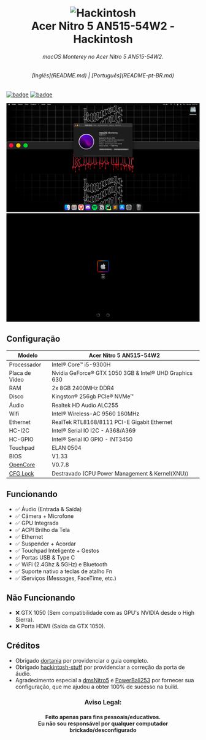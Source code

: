 <h1 align="center">
  <img src="img/logo.png" alt="Hackintosh" width="200px">
  <br>
    Acer Nitro 5 AN515-54W2 - Hackintosh
</h1>
<h6 align="center">macOS Monterey no Acer Nitro 5 AN515-54W2.</h6>

<h6 align="center">[Inglês](README.md) | [Português](README-pt-BR.md)</h6>

[![badge](https://img.shields.io/badge/macOS-Monterey_V12.2.1-white.svg)]() 
[![badge](https://img.shields.io/badge/OpenCore-V0.7.8-blue.svg)](https://github.com/acidanthera/OpenCorePkg/releases/tag/0.7.8)

<img src="img/Specs.png" alt="macOS Monterey">
<img src="img/Boot.png" alt="OpenCore Boot">

## Configuração

| Modelo                                                                                               | Acer Nitro 5 AN515-54W2                                |
|------------------------------------------------------------------------------------------------------|--------------------------------------------------------|
| Processador                                                                                          | Intel® Core™ i5-9300H                                  |
| Placa de Vídeo                                                                                       | Nvidia GeForce® GTX 1050 3GB & Intel® UHD Graphics 630 |
| RAM                                                                                                  | 2x 8GB 2400MHz DDR4                                    |
| Disco                                                                                                | Kingston® 256gb PCIe® NVMe™                            |
| Áudio                                                                                                | Realtek HD Audio ALC255                                |
| Wifi                                                                                                 | Intel® Wireless-AC 9560 160MHz                         |
| Ethernet                                                                                             | RealTek RTL8168/8111 PCI-E Gigabit Ethernet            |
| HC-I2C                                                                                               | Intel® Serial IO I2C - A368/A369                       |
| HC-GPIO                                                                                              | Intel® Serial IO GPIO - INT3450                        |
| Touchpad                                                                                             | ELAN 0504                                              |
| BIOS                                                                                                 | V1.33                                                  |
| [OpenCore](https://github.com/acidanthera/OpenCorePkg)                                               | V0.7.8                                                 |
| [CFG Lock](https://www.reddit.com/r/hackintosh/comments/hz2rtm/cfg_lockunlocking_alternative_method) | Destravado (CPU Power Management & Kernel(XNU))        |

## Funcionando

- ✅ Áudio (Entrada & Saída)
- ✅ Câmera + Microfone
- ✅ GPU Integrada
- ✅ ACPI Brilho da Tela
- ✅ Ethernet
- ✅ Suspender + Acordar
- ✅ Touchpad Inteligente + Gestos
- ✅ Portas USB & Type C
- ✅ WiFi (2.4Ghz & 5GHz) e Bluetooth
- ✅ Suporte nativo a teclas de atalho Fn
- ✅ iServiços (Messages, FaceTime, etc.)

## Não Funcionando

- ❌ GTX 1050 (Sem compatibilidade com as GPU's NVIDIA desde o High Sierra).
- ❌ Porta HDMI (Saída da GTX 1050).


## Créditos

- Obrigado [dortania](https://dortania.github.io/OpenCore-Install-Guide) por providenciar o guia completo.
- Obrigado [hackintosh-stuff](https://github.com/hackintosh-stuff/ComboJack) por providenciar a correção da porta de áudio.
- Agradecimento especial a [dmsNitro5](https://github.com/dmsNitro5/EFI-Acer-Nitro-5-AN515-54-574Q) e [PowerBall253](https://github.com/PowerBall253/AN515-54-Hackintosh) por fornecer sua configuração, que me ajudou a obter 100% de sucesso na build.


<h3 align="center">
Aviso Legal:
</h3>
<h4 align="center">
Feito apenas para fins pessoais/educativos.
<br>
Eu não sou responsável por qualquer computador brickado/desconfigurado
</h4>